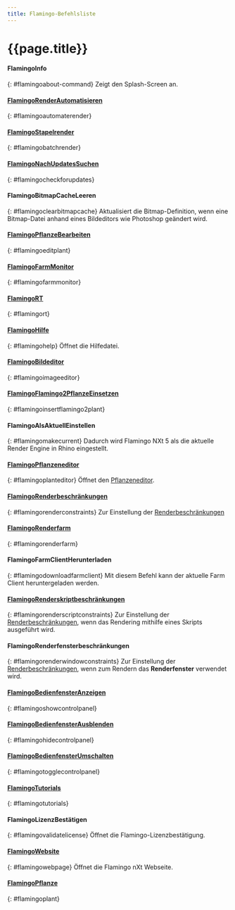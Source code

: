 ```yaml
---
title: Flamingo-Befehlsliste
---
```



# {{page.title}}

#### FlamingoInfo
{: #flamingoabout-command}
Zeigt den Splash-Screen an.

#### [FlamingoRenderAutomatisieren](automate-rendering.html#flamingoautomaterender)
{: #flamingoautomaterender}

#### [FlamingoStapelrender](automate-rendering.html#batch-render)
{: #flamingobatchrender}

#### [FlamingoNachUpdatesSuchen](http://nxt.flamingo3d.com/)
{: #flamingocheckforupdates}

#### FlamingoBitmapCacheLeeren
{: #flamingoclearbitmapcache}
Aktualisiert die Bitmap-Definition, wenn eine Bitmap-Datei anhand eines Bildeditors wie Photoshop geändert wird.

#### [FlamingoPflanzeBearbeiten](plants.html)
{: #flamingoeditplant}

#### [FlamingoFarmMonitor](render-farm.html#monitor)
{: #flamingofarmmonitor}

#### [FlamingoRT](realtime.html)
{: #flamingort}

#### [FlamingoHilfe](http://help.mcneel.com/de/flamingo/5/help/)
{: #flamingohelp}
Öffnet die Hilfedatei.

#### [FlamingoBildeditor](image-editor.html)
{: #flamingoimageeditor}

#### [FlamingoFlamingo2PflanzeEinsetzen](plants.html)
{: #flamingoinsertflamingo2plant}

#### FlamingoAlsAktuellEinstellen
{: #flamingomakecurrent}
Dadurch wird Flamingo NXt 5 als die aktuelle Render Engine in Rhino eingestellt.

#### [FlamingoPflanzeneditor](plants.html)
{: #flamingoplanteditor}
Öffnet den [Pflanzeneditor](plants.html).

#### [FlamingoRenderbeschränkungen](documentproperties-flamingo.html#render-constraints)
{: #flamingorenderconstraints}
Zur Einstellung der [Renderbeschränkungen](documentproperties-flamingo.html#render-constraints)

#### [FlamingoRenderfarm](automate-rendering.html#render-farm)
{: #flamingorenderfarm}

#### FlamingoFarmClientHerunterladen
{: #flamingodownloadfarmclient}
Mit diesem Befehl kann der aktuelle Farm Client heruntergeladen werden.

#### [FlamingoRenderskriptbeschränkungen](render-window.html#render-constraints)
{: #flamingorenderscriptconstraints}
Zur Einstellung der [Renderbeschränkungen](documentproperties-flamingo.html#render-constraints), wenn das Rendering mithilfe eines Skripts ausgeführt wird.

#### FlamingoRenderfensterbeschränkungen
{: #flamingorenderwindowconstraints}
Zur Einstellung der [Renderbeschränkungen](documentproperties-flamingo.html#render-constraints), wenn zum Rendern das **Renderfenster** verwendet wird.

#### [FlamingoBedienfensterAnzeigen](welcome.html#control-panel)
{: #flamingoshowcontrolpanel}

#### [FlamingoBedienfensterAusblenden](welcome.html#control-panel)
{: #flamingohidecontrolpanel}

#### [FlamingoBedienfensterUmschalten](welcome.html#control-panel)
{: #flamingotogglecontrolpanel}

#### [FlamingoTutorials](http://nxt.flamingo3d.com/page/tutorials-and-documentation)
{: #flamingotutorials}

#### FlamingoLizenzBestätigen
{: #flamingovalidatelicense}
Öffnet die Flamingo-Lizenzbestätigung.

#### [FlamingoWebsite](http://nxt.flamingo3d.com/)
{: #flamingowebpage}
Öffnet die Flamingo nXt Webseite.

#### [FlamingoPflanze](plants.html)
{: #flamingoplant}
